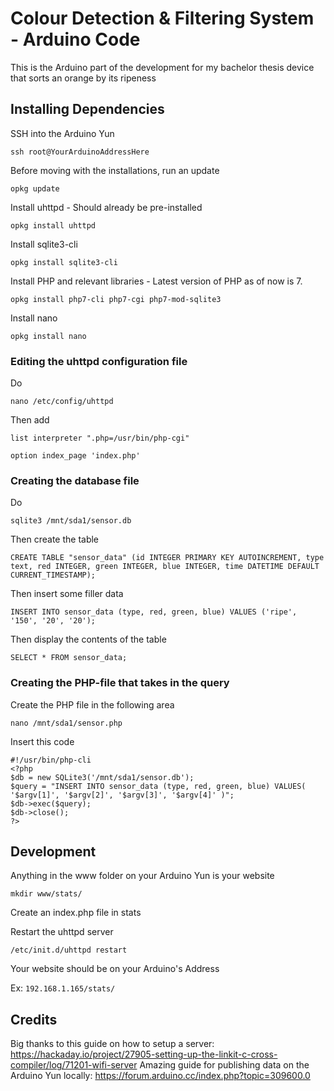 # Colour Detection & Filtering System - Arduino Code

This is the Arduino part of the development for my bachelor thesis device that sorts an orange by its ripeness

## Installing Dependencies

SSH into the Arduino Yun

`ssh root@YourArduinoAddressHere`

Before moving with the installations, run an update

`opkg update`

Install uhttpd - Should already be pre-installed

`opkg install uhttpd`

Install sqlite3-cli

`opkg install sqlite3-cli`

Install PHP and relevant libraries - Latest version of PHP as of now is 7.

`opkg install php7-cli php7-cgi php7-mod-sqlite3`

Install nano

`opkg install nano`

### Editing the uhttpd configuration file

Do

`nano /etc/config/uhttpd`

Then add

`list interpreter ".php=/usr/bin/php-cgi"`

`option index_page 'index.php'`

### Creating the database file

Do

`sqlite3 /mnt/sda1/sensor.db`

Then create the table

`CREATE TABLE "sensor_data" (id INTEGER PRIMARY KEY AUTOINCREMENT, type text, red INTEGER, green INTEGER, blue INTEGER, time DATETIME DEFAULT CURRENT_TIMESTAMP);`

Then insert some filler data

`INSERT INTO sensor_data (type, red, green, blue) VALUES ('ripe', '150', '20', '20');`

Then display the contents of the table

`SELECT * FROM sensor_data;`

### Creating the PHP-file that takes in the query

Create the PHP file in the following area

`nano /mnt/sda1/sensor.php`

Insert this code

```
#!/usr/bin/php-cli
<?php
$db = new SQLite3('/mnt/sda1/sensor.db');
$query = "INSERT INTO sensor_data (type, red, green, blue) VALUES( '$argv[1]', '$argv[2]', '$argv[3]', '$argv[4]' )";
$db->exec($query);
$db->close();
?>
```

## Development

Anything in the www folder on your Arduino Yun is your website

`mkdir www/stats/`

Create an index.php file in stats

<?php
  echo "Hello World, running PHP test!"
?>

Restart the uhttpd server

`/etc/init.d/uhttpd restart`

Your website should be on your Arduino's Address

Ex: `192.168.1.165/stats/`

## Credits

Big thanks to this guide on how to setup a server: https://hackaday.io/project/27905-setting-up-the-linkit-c-cross-compiler/log/71201-wifi-server
Amazing guide for publishing data on the Arduino Yun locally: https://forum.arduino.cc/index.php?topic=309600.0